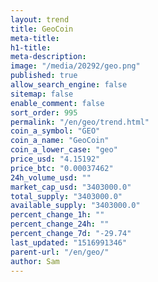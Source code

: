 ```yaml
---
layout: trend
title: GeoCoin
meta-title: 
h1-title: 
meta-description: 
image: "/media/20292/geo.png"
published: true
allow_search_engine: false
sitemap: false
enable_comment: false
sort_order: 995
permalink: "/en/geo/trend.html"
coin_a_symbol: "GEO"
coin_a_name: "GeoCoin"
coin_a_lower_case: "geo"
price_usd: "4.15192"
price_btc: "0.00037462"
24h_volume_usd: ""
market_cap_usd: "3403000.0"
total_supply: "3403000.0"
available_supply: "3403000.0"
percent_change_1h: ""
percent_change_24h: ""
percent_change_7d: "-29.74"
last_updated: "1516991346"
parent-url: "/en/geo/"
author: Sam
---
```


